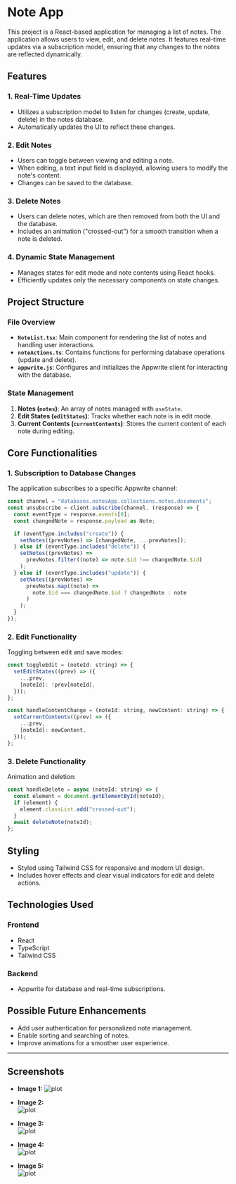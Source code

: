# Note App

This project is a React-based application for managing a list of notes. The application allows users to view, edit, and delete notes. It features real-time updates via a subscription model, ensuring that any changes to the notes are reflected dynamically.

## Features

### 1. **Real-Time Updates**
- Utilizes a subscription model to listen for changes (create, update, delete) in the notes database.
- Automatically updates the UI to reflect these changes.

### 2. **Edit Notes**
- Users can toggle between viewing and editing a note.
- When editing, a text input field is displayed, allowing users to modify the note's content.
- Changes can be saved to the database.

### 3. **Delete Notes**
- Users can delete notes, which are then removed from both the UI and the database.
- Includes an animation ("crossed-out") for a smooth transition when a note is deleted.

### 4. **Dynamic State Management**
- Manages states for edit mode and note contents using React hooks.
- Efficiently updates only the necessary components on state changes.

## Project Structure

### File Overview
- **`NoteList.tsx`**: Main component for rendering the list of notes and handling user interactions.
- **`noteActions.ts`**: Contains functions for performing database operations (update and delete).
- **`appwrite.js`**: Configures and initializes the Appwrite client for interacting with the database.

### State Management
1. **Notes (`notes`)**: An array of notes managed with `useState`.
2. **Edit States (`editStates`)**: Tracks whether each note is in edit mode.
3. **Current Contents (`currentContents`)**: Stores the current content of each note during editing.

## Core Functionalities

### 1. Subscription to Database Changes
The application subscribes to a specific Appwrite channel:
```javascript
const channel = "databases.notesApp.collections.notes.documents";
const unsubscribe = client.subscribe(channel, (response) => {
  const eventType = response.events[0];
  const changedNote = response.payload as Note;

  if (eventType.includes("create")) {
    setNotes((prevNotes) => [changedNote, ...prevNotes]);
  } else if (eventType.includes("delete")) {
    setNotes((prevNotes) =>
      prevNotes.filter((note) => note.$id !== changedNote.$id)
    );
  } else if (eventType.includes("update")) {
    setNotes((prevNotes) =>
      prevNotes.map((note) =>
        note.$id === changedNote.$id ? changedNote : note
      )
    );
  }
});
```

### 2. Edit Functionality
Toggling between edit and save modes:
```javascript
const toggleEdit = (noteId: string) => {
  setEditStates((prev) => ({
    ...prev,
    [noteId]: !prev[noteId],
  }));
};

const handleContentChange = (noteId: string, newContent: string) => {
  setCurrentContents((prev) => ({
    ...prev,
    [noteId]: newContent,
  }));
};
```

### 3. Delete Functionality
Animation and deletion:
```javascript
const handleDelete = async (noteId: string) => {
  const element = document.getElementById(noteId);
  if (element) {
    element.classList.add("crossed-out");
  }
  await deleteNote(noteId);
};
```

## Styling
- Styled using Tailwind CSS for responsive and modern UI design.
- Includes hover effects and clear visual indicators for edit and delete actions.

## Technologies Used

### Frontend
- React
- TypeScript
- Tailwind CSS

### Backend
- Appwrite for database and real-time subscriptions.

## Possible Future Enhancements
- Add user authentication for personalized note management.
- Enable sorting and searching of notes.
- Improve animations for a smoother user experience.

---

## Screenshots

- **Image 1:**
![plot](./public/image1.png)

- **Image 2:**  
![plot](./public/image2.png)

- **Image 3:**  
![plot](./public/image3.png)

- **Image 4:**  
![plot](./public/image4.png)

- **Image 5:**  
![plot](./public/image5.png)


